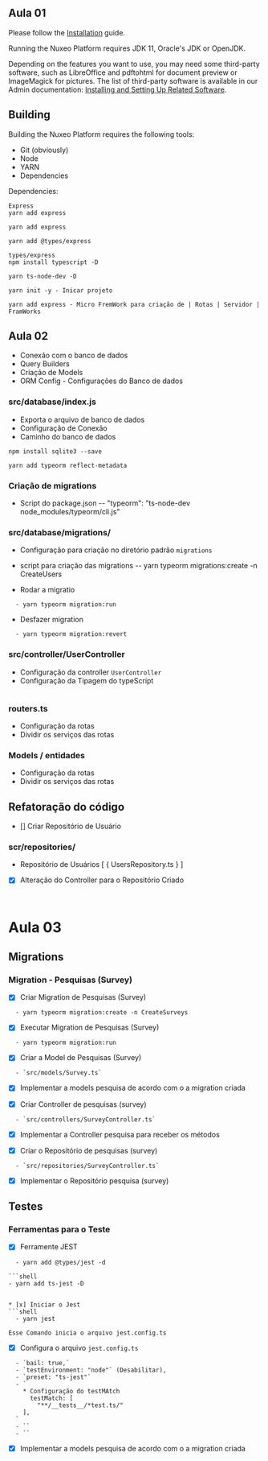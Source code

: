 ## Aula 01

Please follow the [Installation](https://doc.nuxeo.com/n/b1j) guide.

Running the Nuxeo Platform requires JDK 11, Oracle's JDK or OpenJDK.

Depending on the features you want to use, you may need some third-party software, such as LibreOffice and pdftohtml for document preview or ImageMagick for pictures. The list of third-party software is available in our Admin documentation: [Installing and Setting Up Related Software](https://doc.nuxeo.com/n/Yki).

## Building

Building the Nuxeo Platform requires the following tools:

- Git (obviously)
- Node
- YARN
- Dependencies


Dependencies:

```shell
Express
yarn add express
```
```shell
yarn add express
```
```shell
yarn add @types/express
```
```shell
types/express
npm install typescript -D
```

```shell
yarn ts-node-dev -D

yarn init -y - Inicar projeto

yarn add express - Micro FremWork para criação de | Rotas | Servidor | FramWorks
```


## Aula 02
- Conexão com o banco de dados
- Query Builders
- Criação de Models
- ORM Config - Configurações do Banco de dados

### src/database/index.js
- Exporta o arquivo de banco de dados
- Configuração de Conexão
- Caminho do banco de dados

```shell
npm install sqlite3 --save
```
```shell
yarn add typeorm reflect-metadata
```

### Criação de migrations
- Script do package.json
 -- "typeorm": "ts-node-dev node_modules/typeorm/cli.js"

### src/database/migrations/
- Configuração para criação no diretório padrão `migrations`
- script para criação das migrations
  -- yarn typeorm migrations:create -n CreateUsers

- Rodar a migratio
```shell
  - yarn typeorm migration:run
```
- Desfazer migration
```shell
  - yarn typeorm migration:revert
```

### src/controller/UserController
- Configuração da controller `UserController`
- Configuração da Tipagem do typeScript

```shell

```

### routers.ts
- Configuração da rotas 
- Dividir os serviços das rotas

### Models / entidades

- Configuração da rotas 
- Dividir os serviços das rotas


## Refatoração do código 
  * [] Criar Repositório de Usuário

### scr/repositories/
  - Repositório de Usuários
  [ 
    {
      UsersRepository.ts
    }
  ]


  * [x] Alteração do Controller para o Repositório Criado

```shell

```

```shell

```

# Aula 03

## Migrations

### Migration - Pesquisas (Survey)

  * [X] Criar Migration de Pesquisas (Survey)
  ```shell
    - yarn typeorm migration:create -n CreateSurveys
  ```
  * [X] Executar Migration de Pesquisas (Survey)
  ```shell
    - yarn typeorm migration:run
  ```
  * [X] Criar a Model de Pesquisas (Survey)
  ```shell
    - `src/models/Survey.ts`
  ```
  * [x] Implementar a models pesquisa de acordo com o a migration criada 

  * [x] Criar Controller de pesquisas (survey)
  ```shell
    - `src/controllers/SurveyController.ts`
  ```
  * [x] Implementar a Controller pesquisa para receber os métodos

  * [x] Criar o Repositório de pesquisas (survey)
  ```shell
    - `src/repositories/SurveyController.ts`
  ```
  * [x] Implementar o Repositório pesquisa (survey)

## Testes

### Ferramentas para o Teste

  * [X] Ferramente JEST
  ```shell
    - yarn add @types/jest -d
  ```

    ```shell
    - yarn add ts-jest -D
  ```

  * [x] Iniciar o Jest
  ```shell
    - yarn jest
  ```
    Esse Comando inicia o arquivo jest.config.ts

  * [x] Configura o arquivo `jest.config.ts`
  ```shell
    - `bail: true,`
    - `testEnvironment: "node"` (Desabilitar),
    - `preset: "ts-jest"`
    - `
      * Configuração do testMAtch
        testMatch: [
          "**/__tests__/*test.ts/"
      ],
    `
    - ``
    - ``

  ```
  * [x] Implementar a models pesquisa de acordo com o a migration criada 
```shell

```

